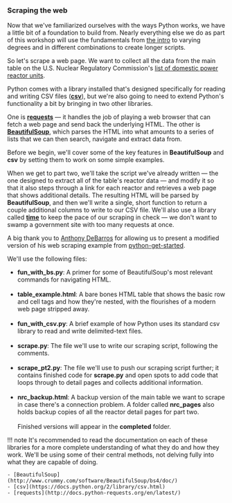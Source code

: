 ### Scraping the web

Now that we've familiarized ourselves with the ways Python works, we have a little bit of a foundation to build from. Nearly everything else we do as part of this workshop will use the fundamentals from [the intro](pt1.md) to varying degrees and in different combinations to create longer scripts.

So let's scrape a web page. We want to collect all the data from the main table on the U.S. Nuclear Regulatory Commission's [list of domestic power reactor units](http://www.nrc.gov/reactors/operating/list-power-reactor-units.html).

Python comes with a library installed that's designed specifically for reading and writing CSV files ([**csv**](https://docs.python.org/2/library/csv.html)), but we're also going to need to extend Python's functionality a bit by bringing in two other libraries.

One is [**requests**](http://docs.python-requests.org/en/latest/) — it handles the job of playing a web browser that can fetch a web page and send back the underlying HTML. The other is [**BeautifulSoup**](http://www.crummy.com/software/BeautifulSoup/), which parses the HTML into what amounts to a series of lists that we can then search, navigate and extract data from.

Before we begin, we'll cover some of the key features in **BeautifulSoup** and **csv** by setting them to work on some simple examples.

When we get to part two, we'll take the script we've already written — the one designed to extract all of the table's reactor data — and modify it so that it also steps through a link for each reactor and retrieves a web page that shows additional details. The resulting HTML will be parsed by **BeautifulSoup**, and then we'll write a single, short function to return a couple additional columns to write to our CSV file. We'll also use a library called [**time**](https://docs.python.org/2/library/time.html) to keep the pace of our scraping in check — we don't want to swamp a government site with too many requests at once.

A big thank you to [Anthony DeBarros](https://twitter.com/anthonydb) for allowing us to present a modified version of his web scraping example from [python-get-started](https://github.com/anthonydb/python-get-started).

We'll use the following files:

- **fun_with_bs.py**: A primer for some of BeautifulSoup's most relevant commands for navigating HTML.
<br><br>
- **table_example.html**: A bare bones HTML table that shows the basic row and cell tags and how they're nested, with the flourishes of a modern web page stripped away.
<br><br>
- **fun_with_csv.py**: A brief example of how Python uses its standard csv library to read and write delimited-text files.
<br><br>
- **scrape.py**: The file we'll use to write our scraping script, following the comments.
<br><br>
- **scrape_pt2.py**: The file we'll use to push our scraping script further; it contains finished code for **scrape.py** and open spots to add code that loops through to detail pages and collects additional information.
<br><br>
- **nrc_backup.html**: A backup version of the main table we want to scrape in case there's a connection problem. A folder called **nrc_pages** also holds backup copies of all the reactor detail pages for part two.
<br><br>
Finished versions will appear in the **completed** folder.

!!! note
	It's recommended to read the documentation on each of these libraries for a more complete understanding of what they do and how they work. We'll be using some of their central methods, not delving fully into what they are capable of doing.
	
	- [BeautifulSoup](http://www.crummy.com/software/BeautifulSoup/bs4/doc/)
	- [csv](https://docs.python.org/2/library/csv.html)
	- [requests](http://docs.python-requests.org/en/latest/)